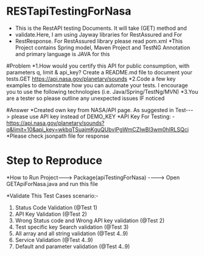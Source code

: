 # RESTapiTestingForNasa
* This is the RestAPI testing Documents. It will take (GET) method and
 * validate.Here, I am using Jayway libraries for RestAssured and For
 * RestResponse. For RestAssured library please read pom.xml
 *This Project contains Spring model, Maven Project and TestNG Annotation and primary language is JAVA for this
 
 
#Problem
*1.How would you certify this API for public consumption, with parameters q, limit & api_key? Create a README.md file to document your tests.GET https://api.nasa.gov/planetary/sounds
*2.Code a few key examples to demonstrate how you can automate your tests.  I encourage you to use the following technologies (i.e. Java/Spring/TestNg/MVN)
*3.You are a tester so please outline any unexpected issues IF noticed

#Answer
*Created own key from NASA/API page. As suggested in Test---> please use API key instead of DEMO_KEY
*API Key For Testing: - https://api.nasa.gov/planetary/sounds?q&limit=10&api_key=wkbqTSuajmKguQUbvlPgWmCZIwBl3wm0hIRLSQci
*Please check jsonpath file for response
 
# Step to Reproduce
 *How to Run Project---> Package(apiTestingForNasa) ----> Open GETApiForNasa.java and run this file
 

*Validate This Test Cases scenario:- 
 1) Status Code Validation 								(@Test 1)
 2) API Key Validation 									(@Test 2)
 3) Wrong Status code and Wrong API key validation 		(@Test 2)
 4) Test specific key Search validation 				(@Test 3)
 5) All array and all string validation 				(@Test 4..9)
 6) Service Validation 									(@Test 4..9)
 7) Default and parameter validation 					(@Test 4..9)
